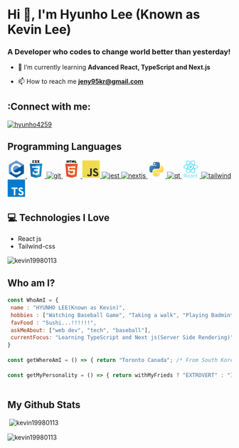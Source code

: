 <h1 align="left">Hi 👋, I'm Hyunho Lee (Known as Kevin Lee)</h1>
<h3 align="left">A Developer who codes to change world better than yesterday!</h3>

- 🌱 I’m currently learning **Advanced React, TypeScript and Next.js**

- 📫 How to reach me **jeny95kr@gmail.com**

## :Connect with me:
<p align="left">
<a href="https://instagram.com/hyunho4259" target="blank"><img align="center" src="https://raw.githubusercontent.com/rahuldkjain/github-profile-readme-generator/master/src/images/icons/Social/instagram.svg" alt="hyunho4259" height="30" width="40" /></a>
</p>

## Programming Languages
<p align="left"> <a href="https://www.cprogramming.com/" target="_blank" rel="noreferrer"> <img src="https://raw.githubusercontent.com/devicons/devicon/master/icons/c/c-original.svg" alt="c" width="40" height="40"/> </a> <a href="https://www.w3schools.com/css/" target="_blank" rel="noreferrer"> <img src="https://raw.githubusercontent.com/devicons/devicon/master/icons/css3/css3-original-wordmark.svg" alt="css3" width="40" height="40"/> </a> <a href="https://git-scm.com/" target="_blank" rel="noreferrer"> <img src="https://www.vectorlogo.zone/logos/git-scm/git-scm-icon.svg" alt="git" width="40" height="40"/> </a> <a href="https://www.w3.org/html/" target="_blank" rel="noreferrer"> <img src="https://raw.githubusercontent.com/devicons/devicon/master/icons/html5/html5-original-wordmark.svg" alt="html5" width="40" height="40"/> </a> <a href="https://developer.mozilla.org/en-US/docs/Web/JavaScript" target="_blank" rel="noreferrer"> <img src="https://raw.githubusercontent.com/devicons/devicon/master/icons/javascript/javascript-original.svg" alt="javascript" width="40" height="40"/> </a> <a href="https://jestjs.io" target="_blank" rel="noreferrer"> <img src="https://www.vectorlogo.zone/logos/jestjsio/jestjsio-icon.svg" alt="jest" width="40" height="40"/> </a> <a href="https://nextjs.org/" target="_blank" rel="noreferrer"> <img src="https://cdn.worldvectorlogo.com/logos/nextjs-2.svg" alt="nextjs" width="40" height="40"/> </a> <a href="https://www.python.org" target="_blank" rel="noreferrer"> <img src="https://raw.githubusercontent.com/devicons/devicon/master/icons/python/python-original.svg" alt="python" width="40" height="40"/> </a> <a href="https://www.qt.io/" target="_blank" rel="noreferrer"> <img src="https://upload.wikimedia.org/wikipedia/commons/0/0b/Qt_logo_2016.svg" alt="qt" width="40" height="40"/> </a> <a href="https://reactjs.org/" target="_blank" rel="noreferrer"> <img src="https://raw.githubusercontent.com/devicons/devicon/master/icons/react/react-original-wordmark.svg" alt="react" width="40" height="40"/> </a> <a href="https://tailwindcss.com/" target="_blank" rel="noreferrer"> <img src="https://www.vectorlogo.zone/logos/tailwindcss/tailwindcss-icon.svg" alt="tailwind" width="40" height="40"/> </a> <a href="https://www.typescriptlang.org/" target="_blank" rel="noreferrer"> <img src="https://raw.githubusercontent.com/devicons/devicon/master/icons/typescript/typescript-original.svg" alt="typescript" width="40" height="40"/> </a> </p>

## :computer: Technologies I Love
* React js
* Tailwind-css
<p><img align="center" src="https://github-readme-stats.vercel.app/api/top-langs?username=kevin19980113&show_icons=true&theme=cobalt&locale=en&layout=compact" alt="kevin19980113" /></p>

 ## Who am I?
 ```javascript
const WhoAmI = {
  name : "HYUNHO LEE(Known as Kevin)",
  hobbies : ["Watching Baseball Game", "Taking a walk", "Playing Badminton", "Netflix"],
  favFood : "Sushi...!!!!!!",
  askMeAbout: ["web dev", "tech", "baseball"],
  currentFocus: "Learning TypeScript and Next js(Server Side Rendering)",
}
	
const getWhereAmI = () => { return "Toronto Canada"; /* From South Korea */}

const getMyPersonality = () => { return withMyFrieds ? "EXTROVERT" : "INTROVERT" }
	
 ```

## My Github Stats
<p>&nbsp;<img align="center" src="https://github-readme-stats.vercel.app/api?username=kevin19980113&show_icons=true&theme=cobalt&locale=en" alt="kevin19980113" /></p>
<p><img align="center" src="https://github-readme-streak-stats.herokuapp.com/?user=kevin19980113&theme=highcontrast" alt="kevin19980113" /></p>


